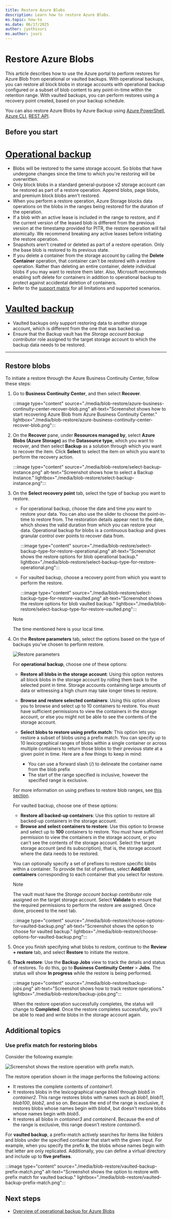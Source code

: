 ```yaml
---
title: Restore Azure Blobs
description: Learn how to restore Azure Blobs.
ms.topic: how-to
ms.date: 06/17/2025
author: jyothisuri
ms.author: jsuri
---
```


# Restore Azure Blobs

This article describes how to use the Azure portal to perform restores for Azure Blob from operational or vaulted backups. With operational backups, you can restore all block blobs in storage accounts with operational backup configured or a subset of blob content to any point-in-time within the retention range. With vaulted backups, you can perform restores using a recovery point created, based on your backup schedule.

You can also restore Azure Blobs by Azure Backup using [Azure PowerShell](restore-blobs-storage-account-ps.md), [Azure CLI](restore-blobs-storage-account-cli.md), [REST API](backup-azure-dataprotection-use-rest-api-restore-blobs.md).

## Before you start

# [Operational backup](#tab/operational-backup)

- Blobs will be restored to the same storage account. So blobs that have undergone changes since the time to which you're restoring will be overwritten.
- Only block blobs in a standard general-purpose v2 storage account can be restored as part of a restore operation. Append blobs, page blobs, and premium block blobs aren't restored.
- When you perform a restore operation, Azure Storage blocks data operations on the blobs in the ranges being restored for the duration of the operation.
- If a blob with an active lease is included in the range to restore, and if the current version of the leased blob is different from the previous version at the timestamp provided for PITR, the restore operation will fail atomically. We recommend breaking any active leases before initiating the restore operation.
- Snapshots aren't created or deleted as part of a restore operation. Only the base blob is restored to its previous state.
- If you delete a container from the storage account by calling the **Delete Container** operation, that container can't be restored with a restore operation. Rather than deleting an entire container, delete individual blobs if you may want to restore them later. Also, Microsoft recommends enabling soft delete for containers in addition to operational backup to protect against accidental deletion of containers.
- Refer to the [support matrix](blob-backup-support-matrix.md) for all limitations and supported scenarios.

# [Vaulted backup](#tab/vaulted-backup)

- Vaulted backups only support restoring data to another storage account, which is different from the one that was backed up.
- Ensure that the Backup vault has the *Storage account backup contributor* role assigned to the target storage account to which the backup data needs to be restored.

---

## Restore blobs

To initiate a restore through the Azure Business Continuity Center, follow these steps:

1. Go to **Business Continuity Center**, and then select **Recover**.

    :::image type="content" source="./media/blob-restore/azure-business-continuity-center-recover-blob.png" alt-text="Screenshot shows how to start recovering Azure Blob from Azure Business Continuity Center." lightbox="./media/blob-restore/azure-business-continuity-center-recover-blob.png":::

1. On the **Recover** pane, under **Resources managed by**, select **Azure Blobs (Azure Storage)** as  the **Datasource type**, which you want to recover, and then select **Backup** as a solution through which you want to recover the item. Click **Select** to select the item on which you want to perform the recovery action.

     :::image type="content" source="./media/blob-restore/select-backup-instance.png" alt-text="Screenshot shows how to select a Backup Instance." lightbox="./media/blob-restore/select-backup-instance.png":::

1. On the **Select recovery point** tab, select the type of backup you want to restore.

   - For operational backup, choose the date and time you want to restore your data. You can also use the slider to choose the point-in-time to restore from. The restoration details appear next to the date, which shows the valid duration from which you can restore your data. Operational backup for blobs is a continuous backup and gives granular control over points to recover data from.
      
        :::image type="content" source="./media/blob-restore/select-backup-type-for-restore-operational.png" alt-text="Screenshot shows the restore options for blob operational backup." lightbox="./media/blob-restore/select-backup-type-for-restore-operational.png"::: 

   - For vaulted backup, choose a recovery point from which you want to perform the restore.
 
        :::image type="content" source="./media/blob-restore/select-backup-type-for-restore-vaulted.png" alt-text="Screenshot shows the restore options for blob vaulted backup." lightbox="./media/blob-restore/select-backup-type-for-restore-vaulted.png":::

   >[!NOTE]
   > The time mentioned here is your local time.

1. On the **Restore parameters** tab, select the options based on the type of backups you've chosen to perform restore.

    ![Restore parameters](./media/blob-restore/restore-parameters.png)

    For **operational backup**, choose one of these options:

    - **Restore all blobs in the storage account**: Using this option restores all block blobs in the storage account by rolling them back to the selected point in time. Storage accounts containing large amounts of data or witnessing a high churn may take longer times to restore.

    - **Browse and restore selected containers**: Using this option allows you to browse and select up to 10 containers to restore. You must have sufficient permissions to view the containers in the storage account, or else you might not be able to see the contents of the storage account.

    - **Select blobs to restore using prefix match**: This option lets you restore a subset of blobs using a prefix match. You can specify up to 10 lexicographical ranges of blobs within a single container or across multiple containers to return those blobs to their previous state at a given point in time. Here are a few things to keep in mind:

        - You can use a forward slash (/) to delineate the container name from the blob prefix
        - The start of the range specified is inclusive, however the specified range is exclusive.

    For more information on using prefixes to restore blob ranges, see [this section](#use-prefix-match-for-restoring-blobs).

   For vaulted backup, choose one of these options:

   - **Restore all backed-up containers**: Use this option to restore all backed-up containers in the storage account.
   - **Browse and select containers to restore**: Use this option to browse and select up to **100** containers to restore. You must have sufficient permission to view the containers in the storage account, or you can't see the contents of the storage account. Select the target storage account (and its subscription), that is, the storage account where the data needs to be restored.

   You can optionally specify a set of prefixes to restore specific blobs within a container. To provide the list of prefixes, select **Add/Edit containers** corresponding to each container that you select for restore.
     >[!Note]
     >The vault must have the *Storage account backup contributor* role assigned on the target storage account. Select **Validate** to ensure that the required permissions to perform the restore are assigned. Once done, proceed to the next tab.

   :::image type="content" source="./media/blob-restore/choose-options-for-vaulted-backup.png" alt-text="Screenshot shows the option to choose for vaulted backup." lightbox="./media/blob-restore/choose-options-for-vaulted-backup.png":::

1. Once you finish specifying what blobs to restore, continue to the **Review + restore** tab, and select **Restore** to initiate the restore.

1. **Track restore**: Use the **Backup Jobs** view to track the details and status of restores. To do this, go to **Business Continuity Center** > **Jobs**. The status will show **In progress** while the restore is being performed.

    :::image type="content" source="./media/blob-restore/backup-jobs.png" alt-text="Screenshot shows how to track restore operations." lightbox="./media/blob-restore/backup-jobs.png":::

    When the restore operation successfully completes, the status will change to **Completed**. Once the restore completes successfully, you'll be able to read and write blobs in the storage account again.

## Additional topics

### Use prefix match for restoring blobs

Consider the following example:

![Screenshot shows the restore operation with prefix match.](./media/blob-restore/prefix-match.png)

The restore operation shown in the image performs the following actions:

- It restores the complete contents of *container1*.
- It restores blobs in the lexicographical range *blob1* through *blob5* in *container2*. This range restores blobs with names such as *blob1*, *blob11*, *blob100*, *blob2*, and so on. Because the end of the range is exclusive, it restores blobs whose names begin with *blob4*, but doesn't restore blobs whose names begin with *blob5*.
- It restores all blobs in *container3* and *container4*. Because the end of the range is exclusive, this range doesn't restore *container5*.

For **vaulted backup**, a prefix-match actively searches for items like folders and blobs under the specified container that start with the given input. For example, when you specify the prefix **b**, the blobs whose names begin with that letter are only replicated. Additionally, you can define a virtual directory and include up to **five prefixes**.

:::image type="content" source="./media/blob-restore/vaulted-backup-prefix-match.png" alt-text="Screenshot shows the option to restore with prefix match for vaulted backup." lightbox="./media/blob-restore/vaulted-backup-prefix-match.png":::

## Next steps

- [Overview of operational backup for Azure Blobs](blob-backup-overview.md)
